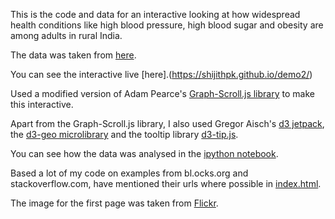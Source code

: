 This is the code and data for an interactive looking at how widespread health conditions like high blood pressure, high blood sugar and obesity are among adults in rural India.

The data was taken from [here](https://github.com/HindustanTimesLabs/nfhs-data/).

You can see the interactive live [here].(https://shijithpk.github.io/demo2/)

Used a modified version of Adam Pearce's [Graph-Scroll.js library](1wheel.github.io/graph-scroll/) to make this interactive. 

Apart from the Graph-Scroll.js library, I also used Gregor Aisch's [d3 jetpack](https://github.com/gka/d3-jetpack), the [d3-geo microlibrary](https://github.com/d3/d3-geo) and the tooltip library [d3-tip.js](https://github.com/Caged/d3-tip).

You can see how the data was analysed in the [ipython notebook](https://nbviewer.jupyter.org/github/shijithpk/demo2/blob/master/iPython_notebook.ipynb).

Based a lot of my code on examples from bl.ocks.org and stackoverflow.com, have mentioned their urls where possible in [index.html](index.html).

The image for the first page was taken from [Flickr](https://www.flickr.com/photos/trinitycarefoundation/15649288599/).
